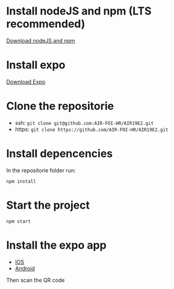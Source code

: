 # Install nodeJS and npm (LTS recommended)

[Download nodeJS and npm](https://nodejs.org/en/)

# Install expo

[Download Expo](https://expo.io/learn)

# Clone the repositorie
* ssh: `git clone git@github.com:AIR-FOI-HR/AIR19E2.git`
* https: `git clone https://github.com/AIR-FOI-HR/AIR19E2.git`

# Install depencencies
In the repositorie folder run:

`npm install`

# Start the project
`npm start`

# Install the expo app
* [IOS](https://apps.apple.com/app/apple-store/id982107779)
* [Android](https://play.google.com/store/apps/details?id=host.exp.exponent&referrer=www)

Then scan the QR code
